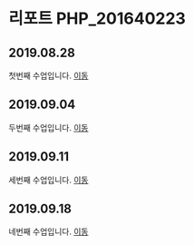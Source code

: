 # 리포트 PHP_201640223

## 2019.08.28
첫번째 수업입니다. [이동](./01)

## 2019.09.04
두번째 수업입니다. [이동](./02/lecture_02)

## 2019.09.11
세번째 수업입니다. [이동](./03)

## 2019.09.18
네번째 수업입니다. [이동](./04)